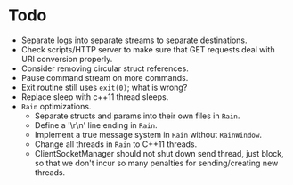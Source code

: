 # Todo

* Separate logs into separate streams to separate destinations.
* Check scripts/HTTP server to make sure that GET requests deal with URI conversion properly.
* Consider removing circular struct references.
* Pause command stream on more commands.
* Exit routine still uses `exit(0)`; what is wrong?
* Replace sleep with c++11 thread sleeps.
* `Rain` optimizations.
  * Separate structs and params into their own files in `Rain`.
  * Define a '\r\n' line ending in `Rain`.
  * Implement a true message system in `Rain` without `RainWindow`.
  * Change all threads in `Rain` to C++11 threads.
  * ClientSocketManager should not shut down send thread, just block, so that we don't incur so many penalties for sending/creating new threads.